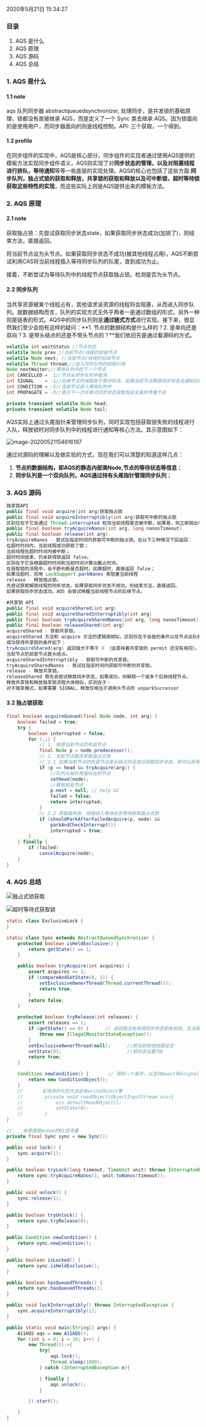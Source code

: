 2020年5月21日 15:34:27

### 目录

1. AQS 是什么
2. AQS 原理
3. AQS 源码
4. AQS 总结

### 1. AQS 是什么

#### 1.1 note

aqs 队列同步器 abstractqueuedsynchronizer, 处理同步，是并发锁的基础原理，锁都没有直接继承 AQS，而是定义了一个 Sync 类去继承 AQS。因为锁面向的是使用用户，而同步器面向的则是线程控制。API: 三个获取，一个得到。

#### 1.2 profile

在同步组件的实现中，AQS是核心部分，同步组件的实现者通过使用AQS提供的模板方法实现同步组件语义，AQS则实现了对**同步状态的管理，以及对阻塞线程进行排队，等待通知**等等一些底层的实现处理。AQS的核心也包括了这些方面:**同步队列，独占式锁的获取和释放，共享锁的获取和释放以及可中断锁，超时等待锁获取这些特性的实现**，而这些实际上则是AQS提供出来的模板方法。



### 2. AQS 原理

#### 2.1 note

获取独占锁：先尝试获取同步状态state，如果获取同步状态成功(加锁了)，则结束方法，直接返回。

将当前节点设为头节点。如果获取同步状态不成功(被其他线程占用)，AQS不断尝试利用CAS将当前线程插入等待同步队列的队尾，直到成功为止。

接着，不断尝试为等待队列中的线程节点获取独占锁。检测是否为头节点。

#### 2.2 同步队列

当共享资源被某个线程占有，其他请求该资源的线程将会阻塞，从而进入同步队列。就数据结构而言，队列的实现方式无外乎两者一是通过数组的形式，另外一种则是链表的形式。AQS中的同步队列则是**通过链式方式**进行实现。接下来，很显然我们至少会抱有这样的疑问：**1. 节点的数据结构是什么样的？2. 是单向还是双向？3. 是带头结点的还是不带头节点的？**我们依旧先是通过看源码的方式。

```java
volatile int waitStatus //节点状态
volatile Node prev //当前节点/线程的前驱节点
volatile Node next; //当前节点/线程的后继节点
volatile Thread thread;//加入同步队列的线程引用
Node nextWaiter;//等待队列中的下一个节点
int CANCELLED =  1//节点从同步队列中取消
int SIGNAL    = -1//后继节点的线程处于等待状态，如果当前节点释放同步状态会通知后继节点，使得后继节点的线程能够运行；
int CONDITION = -2//当前节点进入等待队列中
int PROPAGATE = -3//表示下一次共享式同步状态获取将会无条件传播下去

private transient volatile Node head;
private transient volatile Node tail;
```

AQS实际上通过头尾指针来管理同步队列，同时实现包括获取锁失败的线程进行入队，释放锁时对同步队列中的线程进行通知等核心方法。其示意图如下：

![image-20200521154616197](C:\code\github\java-interview\img\thread-16.png)

通过对源码的理解以及做实验的方式，现在我们可以清楚的知道这样几点：

1. **节点的数据结构，即AQS的静态内部类Node,节点的等待状态等信息**；
2. **同步队列是一个双向队列，AQS通过持有头尾指针管理同步队列**；

### 3. AQS 源码

```java
独享锁API
public final void acquire(int arg)获取独占锁
public final void acquireInterruptibly(int arg)获取可中断的独占锁
区别仅在于它会通过 Thread.interrupted 检测当前线程是否被中断，如果是，则立即抛出中断异常
public final boolean tryAcquireNanos(int arg, long nanosTimeout)
public final boolean release(int arg)
tryAcquireNanos - 尝试在指定时间内获取可中断的独占锁。在以下三种情况下回返回：
在超时时间内，当前线程成功获取了锁；
当前线程在超时时间内被中断；
超时时间结束，仍未获得锁返回 false。
区别在于它会根据超时时间和当前时间计算出截止时间。
在获取锁的流程中，会不断判断是否超时，如果超时，直接返回 false；
如果没超时，则用 LockSupport.parkNanos 来阻塞当前线程
release - 释放独占锁。
先尝试获取解锁线程的同步状态，如果获取同步状态不成功，则结束方法，直接返回。
如果获取同步状态成功，AQS 会尝试唤醒当前线程节点的后继节点。

#共享锁 API
public final void acquireShared(int arg)
public final void acquireSharedInterruptibly(int arg)
public final boolean tryAcquireSharedNanos(int arg, long nanosTimeout)
public final boolean releaseShared(int arg)
acquireShared - 获取共享锁。
acquireShared 方法和 acquire 方法的逻辑很相似，区别仅在于自旋的条件以及节点出队的操作有所不同。
成功获得共享锁的条件如下：
tryAcquireShared(arg) 返回值大于等于 0 （这意味着共享锁的 permit 还没有用完）。
当前节点的前驱节点是头结点。
acquireSharedInterruptibly - 获取可中断的共享锁。
tryAcquireSharedNanos - 尝试在指定时间内获取可中断的共享锁。
release - 释放共享锁。
releaseShared 首先会尝试释放同步状态，如果成功，则解锁一个或多个后继线程节点。
释放共享锁和释放独享锁流程大体相似，区别在于：
对于独享模式，如果需要 SIGNAL，释放仅相当于调用头节点的 unparkSuccessor
```

#### 3.2 独占锁获取

```java
final boolean acquireQueued(final Node node, int arg) {
    boolean failed = true;
    try {
        boolean interrupted = false;
        for (;;) {
            // 1. 获得当前节点的先驱节点
            final Node p = node.predecessor();
            // 2. 当前节点能否获取独占式锁					
            // 2.1 如果当前节点的先驱节点是头结点并且成功获取同步状态，即可以获得独占式锁
            if (p == head && tryAcquire(arg)) {
                //队列头指针用指向当前节点
                setHead(node);
                //释放前驱节点
                p.next = null; // help GC
                failed = false;
                return interrupted;
            }
            // 2.2 获取锁失败，线程进入等待状态等待获取独占式锁
            if (shouldParkAfterFailedAcquire(p, node) &&
                parkAndCheckInterrupt())
                interrupted = true;
        }
    } finally {
        if (failed)
            cancelAcquire(node);
    }
}
```



### 4. AQS 总结

![独占式锁获取](C:\code\github\java-interview\img\thread-17.png)

![超时等待式获取锁](C:\code\github\java-interview\img\thread-18.png)

```java
static class ExclusiveLock {
}

static class Sync extends AbstractQueuedSynchronizer {
    protected boolean isHeldExclusive() {
        return getState() == 1;
    }

    public boolean tryAcquire(int acquires) {
        assert acquires == 1;
        if (compareAndSetState(0, 1)) {
            setExclusiveOwnerThread(Thread.currentThread());
            return true;
        }
        return false;
    }

    protected boolean tryRelease(int releases) {
        assert releases == 1;
        if (getState() == 0) {      // 该线程没有获得同步状态即未加锁，无法释放锁
            throw new IllegalMonitorStateException();
        }
        setExclusiveOwnerThread(null);      //把当前排他线程设空
        setState(0);                        //把状态设置为0
        return true;
    }

    Condition newCondition() {       // 得到一个条件，以支持await和asignal，线程等待和唤醒
        return new ConditionObject();
    }
    //       实现序列化的方法还有writeObject等
    //        private void readObject(ObjectInputStream ois){
    //            ois.defaultReadObject();
    //            setState(0);
    //        }
}

//    本质就是mutex的01信号量
private final Sync sync = new Sync();

public void lock() {
    sync.acquire(1);
}

public boolean tryLock(long timeout, TimeUnit unit) throws InterruptedException {
    return sync.tryAcquireNanos(1, unit.toNanos(timeout));
}

public void unlock() {
    sync.release(1);
}

public boolean tryUnlock() {
    return sync.tryRelease(0);
}

public Condition newCondition() {
    return sync.newCondition();
}

public boolean isLocked() {
    return sync.isHeldExclusive();
}

public boolean hasQueuedThreads() {
    return sync.hasQueuedThreads();
}

public void lockInterruptibly() throws InterruptedException {
    sync.acquireInterruptibly(1);
}

public static void main(String[] args) {
    A11AQS aqs = new A11AQS();
    for (int i = 0; i < 10; i++) {
        new Thread(()->{
            try{
                aqs.lock();
                Thread.sleep(1000);
            } catch (InterruptedException e){

            } finally {
                aqs.unlock();
            }

        }).start();

    }
}
```


